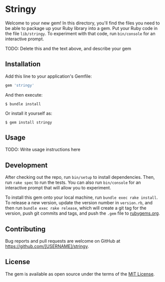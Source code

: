 # Stringy

Welcome to your new gem! In this directory, you'll find the files you need to be able to package up your Ruby library into a gem. Put your Ruby code in the file `lib/stringy`. To experiment with that code, run `bin/console` for an interactive prompt.

TODO: Delete this and the text above, and describe your gem

## Installation

Add this line to your application's Gemfile:

```ruby
gem 'stringy'
```

And then execute:

    $ bundle install

Or install it yourself as:

    $ gem install stringy

## Usage

TODO: Write usage instructions here

## Development

After checking out the repo, run `bin/setup` to install dependencies. Then, run `rake spec` to run the tests. You can also run `bin/console` for an interactive prompt that will allow you to experiment.

To install this gem onto your local machine, run `bundle exec rake install`. To release a new version, update the version number in `version.rb`, and then run `bundle exec rake release`, which will create a git tag for the version, push git commits and tags, and push the `.gem` file to [rubygems.org](https://rubygems.org).

## Contributing

Bug reports and pull requests are welcome on GitHub at https://github.com/[USERNAME]/stringy.


## License

The gem is available as open source under the terms of the [MIT License](https://opensource.org/licenses/MIT).
